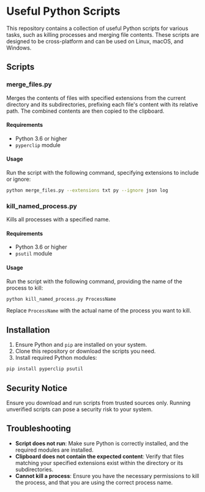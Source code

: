 # Useful Python Scripts

This repository contains a collection of useful Python scripts for various tasks, such as killing processes and merging file contents. These scripts are designed to be cross-platform and can be used on Linux, macOS, and Windows.

## Scripts

### merge_files.py

Merges the contents of files with specified extensions from the current directory and its subdirectories, prefixing each file's content with its relative path. The combined contents are then copied to the clipboard.

#### Requirements

- Python 3.6 or higher
- `pyperclip` module

#### Usage

Run the script with the following command, specifying extensions to include or ignore:

```bash
python merge_files.py --extensions txt py --ignore json log
```

### kill_named_process.py

Kills all processes with a specified name.

#### Requirements

- Python 3.6 or higher
- `psutil` module

#### Usage

Run the script with the following command, providing the name of the process to kill:

```bash
python kill_named_process.py ProcessName
```

Replace `ProcessName` with the actual name of the process you want to kill.

## Installation

1. Ensure Python and `pip` are installed on your system.
2. Clone this repository or download the scripts you need.
3. Install required Python modules:

```bash
pip install pyperclip psutil
```

## Security Notice

Ensure you download and run scripts from trusted sources only. Running unverified scripts can pose a security risk to your system.

## Troubleshooting

- **Script does not run**: Make sure Python is correctly installed, and the required modules are installed.
- **Clipboard does not contain the expected content**: Verify that files matching your specified extensions exist within the directory or its subdirectories.
- **Cannot kill a process**: Ensure you have the necessary permissions to kill the process, and that you are using the correct process name.
